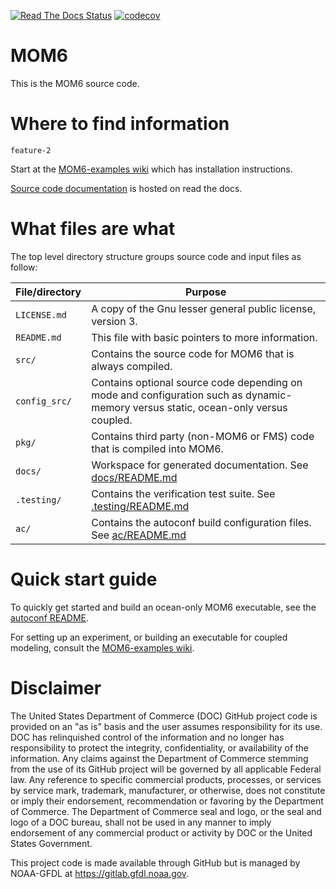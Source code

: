 [![Read The Docs Status](https://readthedocs.org/projects/mom6/badge/?version=main)](https://mom6.readthedocs.io/en/main/?badge=main)
[![codecov](https://codecov.io/gh/NOAA-GFDL/MOM6/branch/dev/gfdl/graph/badge.svg?token=uF8SVydCdp)](https://codecov.io/gh/NOAA-GFDL/MOM6)

# MOM6

This is the MOM6 source code.


# Where to find information

`feature-2`

Start at the [MOM6-examples wiki](https://github.com/NOAA-GFDL/MOM6-examples/wiki) which has installation instructions.

[Source code documentation](http://mom6.readthedocs.io/) is hosted on read the docs.


# What files are what

The top level directory structure groups source code and input files as follow:

| File/directory    | Purpose |
| --------------    | ------- |
| ```LICENSE.md```  | A copy of the Gnu lesser general public license, version 3. |
| ```README.md```   | This file with basic pointers to more information. |
| ```src/```        | Contains the source code for MOM6 that is always compiled. |
| ```config_src/``` | Contains optional source code depending on mode and configuration such as dynamic-memory versus static, ocean-only versus coupled. |
| ```pkg/```        | Contains third party (non-MOM6 or FMS) code that is compiled into MOM6. |
| ```docs/```       | Workspace for generated documentation.  See [docs/README.md](docs/README.md) |
| ```.testing/```   | Contains the verification test suite.  See [.testing/README.md](.testing/README.md) |
| ```ac/```         | Contains the autoconf build configuration files. See [ac/README.md](ac/README.md) |


# Quick start guide

To quickly get started and build an ocean-only MOM6 executable, see the
[autoconf README](ac/README.md).

For setting up an experiment, or building an executable for coupled modeling,
consult the [MOM6-examples wiki](https://github.com/NOAA-GFDL/MOM6-examples/wiki).


# Disclaimer

The United States Department of Commerce (DOC) GitHub project code is provided
on an "as is" basis and the user assumes responsibility for its use. DOC has
relinquished control of the information and no longer has responsibility to
protect the integrity, confidentiality, or availability of the information. Any
claims against the Department of Commerce stemming from the use of its GitHub
project will be governed by all applicable Federal law. Any reference to
specific commercial products, processes, or services by service mark,
trademark, manufacturer, or otherwise, does not constitute or imply their
endorsement, recommendation or favoring by the Department of Commerce. The
Department of Commerce seal and logo, or the seal and logo of a DOC bureau,
shall not be used in any manner to imply endorsement of any commercial product
or activity by DOC or the United States Government.

This project code is made available through GitHub but is managed by NOAA-GFDL
at https://gitlab.gfdl.noaa.gov.
